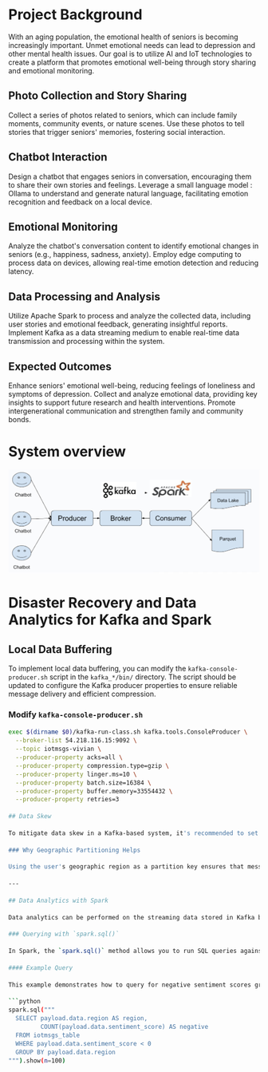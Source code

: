 # Project Background
With an aging population, the emotional health of seniors is becoming increasingly important. Unmet emotional needs can lead to depression and other mental health issues. Our goal is to utilize AI and IoT technologies to create a platform that promotes emotional well-being through story sharing and emotional monitoring.

## Photo Collection and Story Sharing
Collect a series of photos related to seniors, which can include family moments, community events, or nature scenes.
Use these photos to tell stories that trigger seniors' memories, fostering social interaction.

## Chatbot Interaction
Design a chatbot that engages seniors in conversation, encouraging them to share their own stories and feelings.
Leverage a small language model : Ollama  to understand and generate natural language, facilitating emotion recognition and feedback on a local device.

## Emotional Monitoring
Analyze the chatbot's conversation content to identify emotional changes in seniors (e.g., happiness, sadness, anxiety).
Employ edge computing to process data on devices, allowing real-time emotion detection and reducing latency.

## Data Processing and Analysis
Utilize Apache Spark to process and analyze the collected data, including user stories and emotional feedback, generating insightful reports.
Implement Kafka as a data streaming medium to enable real-time data transmission and processing within the system.

## Expected Outcomes
Enhance seniors' emotional well-being, reducing feelings of loneliness and symptoms of depression.
Collect and analyze emotional data, providing key insights to support future research and health interventions.
Promote intergenerational communication and strengthen family and community bonds.

# System overview
![System](systemoverview.png)

# Disaster Recovery and Data Analytics for Kafka and Spark

## Local Data Buffering

To implement local data buffering, you can modify the `kafka-console-producer.sh` script in the `kafka_*/bin/` directory. The script should be updated to configure the Kafka producer properties to ensure reliable message delivery and efficient compression.

### Modify `kafka-console-producer.sh`

```bash
exec $(dirname $0)/kafka-run-class.sh kafka.tools.ConsoleProducer \
  --broker-list 54.218.116.15:9092 \
  --topic iotmsgs-vivian \
  --producer-property acks=all \
  --producer-property compression.type=gzip \
  --producer-property linger.ms=10 \
  --producer-property batch.size=16384 \
  --producer-property buffer.memory=33554432 \
  --producer-property retries=3

## Data Skew

To mitigate data skew in a Kafka-based system, it's recommended to set the partition key based on user geographic location (such as region or city). This approach ensures more even data distribution across Kafka partitions, particularly in situations where customer numbers or activity levels are uneven across regions.

### Why Geographic Partitioning Helps

Using the user's geographic region as a partition key ensures that messages related to different regions are distributed across different partitions, avoiding situations where a particular partition becomes overloaded due to an uneven distribution of customer activity.

---

## Data Analytics with Spark

Data analytics can be performed on the streaming data stored in Kafka by using Apache Spark. Below are examples of how to query the data and write the results to Parquet files.

### Querying with `spark.sql()`

In Spark, the `spark.sql()` method allows you to run SQL queries against structured data. The results of these queries are generally stored in memory for the duration of the session.

#### Example Query

This example demonstrates how to query for negative sentiment scores grouped by region:

```python
spark.sql("""
  SELECT payload.data.region AS region, 
         COUNT(payload.data.sentiment_score) AS negative 
  FROM iotmsgs_table 
  WHERE payload.data.sentiment_score < 0 
  GROUP BY payload.data.region
""").show(n=100)



